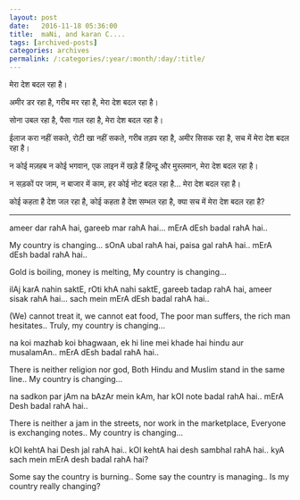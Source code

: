 ```yaml
---
layout: post
date:	2016-11-18 05:36:00
title:  maNi, and karan C....
tags: [archived-posts]
categories: archives
permalink: /:categories/:year/:month/:day/:title/
---
```

मेरा देश बदल रहा है। 

अमीर  डर रहा है, गरीब मर रहा है,
मेरा देश बदल रहा है। 

सोना उबल रहा है, पैसा गाल रहा है,
मेरा देश बदल रहा है। 

ईलाज करा नहीं सकते, रोटी खा नहीं सकते,
गरीब तड़प रहा है, अमीर सिसक रहा है,
सच में मेरा देश बदल रहा है। 

न कोई मज़हब न कोई भगवान,
एक लाइन में खड़े हैं हिन्दू और मुस्लमान,
मेरा देश बदल रहा है। 

न सड़कों पर जाम, न बाजार में काम,
हर कोई नोट बदल रहा है... 
मेरा देश बदल रहा है। 

कोई कहता है देश जल रहा है, कोई कहता है देश सम्भल रहा है, 
क्या सच में मेरा देश बदल रहा है?

***********

ameer dar rahA hai, gareeb mar rahA hai...
mErA dEsh badal rahA hai..

My country is changing...
sOnA ubal rahA hai, paisa gal rahA hai..
mErA dEsh badal rahA hai..

Gold is boiling, money is melting,
My country is changing...

ilAj karA nahin saktE, rOti khA nahi  saktE, 
gareeb tadap rahA hai, ameer sisak rahA hai...
sach mein mErA dEsh badal rahA hai..

(We) cannot treat it, we cannot eat food,
The poor man suffers, the rich man hesitates..
Truly, my country is changing...

na koi mazhab koi bhagwaan, 
ek hi line mei khade hai hindu aur musalamAn..
mErA dEsh badal rahA hai..

There is neither religion nor god,
Both Hindu and Muslim stand in the same line..
My country is changing...

na sadkon par jAm na bAzAr mein kAm,
har kOI note badal rahA hai..
mErA Desh badal rahA hai..

There is neither a jam in the streets, nor work in the marketplace,
Everyone is exchanging notes..
My country is changing...

kOI kehtA hai Desh jal rahA hai..
kOI kehtA hai desh sambhal rahA hai..
kyA sach mein mErA desh badal rahA hai?

Some say the country is burning..
Some say the country is managing..
Is my country really changing?
